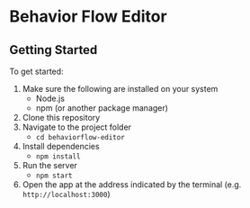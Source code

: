 # Behavior Flow Editor

## Getting Started
To get started:
1. Make sure the following are installed on your system
    - Node.js
    - npm (or another package manager)
2. Clone this repository
3. Navigate to the project folder
    - `cd behaviorflow-editor`
4. Install dependencies
    - `npm install`
5. Run the server
    - `npm start`
6. Open the app at the address indicated by the terminal (e.g. `http://localhost:3000`)